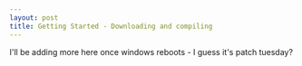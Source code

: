```yaml
---
layout: post
title: Getting Started - Downloading and compiling
---
```



I'll be adding more here once windows reboots - I guess it's patch tuesday?
